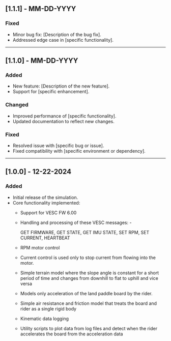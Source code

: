 ## [1.1.1] - MM-DD-YYYY
### Fixed
- Minor bug fix: [Description of the bug fix].
- Addressed edge case in [specific functionality].

---

## [1.1.0] - MM-DD-YYYY
### Added
- New feature: [Description of the new feature].
- Support for [specific enhancement].

### Changed
- Improved performance of [specific functionality].
- Updated documentation to reflect new changes.

### Fixed
- Resolved issue with [specific bug or issue].
- Fixed compatibility with [specific environment or dependency].

---

## [1.0.0] - 12-22-2024
### Added
- Initial release of the simulation.
- Core functionality implemented:
  - Support for VESC FW 6.00
  - Handling and processing of these VESC messages: 
  -<p> GET FIRMWARE, GET STATE, GET IMU STATE, SET RPM, SET CURRENT, HEARTBEAT
  
  - RPM motor control
  - Current control is used only to stop current from flowing into the motor.
  - Simple terrain model where the slope angle is constant for a short period of time and changes from downhill to flat to uphill and vice versa
  - Models only acceleration of the land paddle board by the rider.
  - Simple air resistance and friction model that treats the board and rider as a single rigid body
  - Kinematic data logging
  - Utility scripts to plot data from log files and detect when the rider accelerates the board from the acceleration data